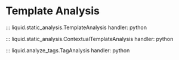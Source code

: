 # Template Analysis

::: liquid.static_analysis.TemplateAnalysis
    handler: python

::: liquid.static_analysis.ContextualTemplateAnalysis
    handler: python

::: liquid.analyze_tags.TagAnalysis
    handler: python